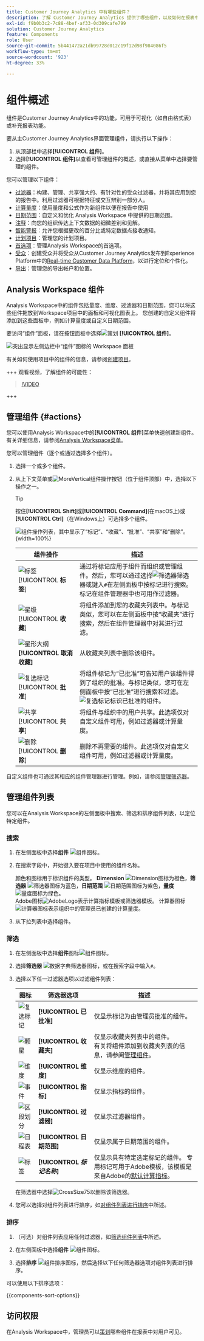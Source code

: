 ```yaml
---
title: Customer Journey Analytics 中有哪些组件？
description: 了解 Customer Journey Analytics 提供了哪些组件，以及如何在报表中使用它们。
exl-id: f9b0b3c2-7c88-4bef-af33-0d309cafe799
solution: Customer Journey Analytics
feature: Components
role: User
source-git-commit: 5b441472a21db99728d012c19f12d98f984086f5
workflow-type: tm+mt
source-wordcount: '923'
ht-degree: 33%

---
```


# 组件概述

组件是Customer Journey Analytics中的功能，可用于可视化（如自由格式表）或补充报表功能。

要从主Customer Journey Analytics界面管理组件，请执行以下操作：

1. 从顶部栏中选择&#x200B;**[!UICONTROL 组件]**。
1. 选择&#x200B;**[!UICONTROL 组件]**&#x200B;以查看可管理组件的概述，或直接从菜单中选择要管理的组件。

您可以管理以下组件：

* [过滤器](filters/filters-overview.md)：构建、管理、共享强大的、有针对性的受众过滤器，并将其应用到您的报告中。利用过滤器可根据特征或交互辨别一部分人。
* [计算量度](calc-metrics/calc-metr-overview.md)：使用量度和公式作为新组件以便在报告中使用
* [日期范围](date-ranges/create.md)：自定义和优化 Analysis Workspace 中提供的日期范围。
* [注释](/help/components/annotations/overview.md)：向您的组织传达上下文数据的细微差别和见解。
* [智能警报](/help/components/c-intelligent-alerts/intelligent-alerts.md)：允许您根据更改的百分比或特定数据点接收通知。
* [计划项目](/help/analysis-workspace/export/t-schedule-report.md#scheduled-projects-manager)：管理您的计划项目。
* [首选项](/help/analysis-workspace/user-preferences.md)：管理Analysis Workspace的首选项。
* [受众](/help/components/audiences/audiences-overview.md)：创建受众并将受众从Customer Journey Analytics发布到Experience Platform中的[Real-time Customer Data Platform](https://experienceleague.adobe.com/en/docs/experience-platform/profile/home)，以进行定位和个性化。
* [导出](/help/components/exports/manage-export-locations.md)：管理您的导出帐户和位置。


## Analysis Workspace 组件

Analysis Workspace中的组件包括量度、维度、过滤器和日期范围，您可以将这些组件拖放到Workspace项目中的面板和可视化图表上。 您创建的自定义组件将添加到这些面板中，例如计算量度或自定义日期范围。

要访问“组件”面板，请在按钮面板中选择![策划](/help/assets/icons/Curate.svg) **[!UICONTROL 组件]**。

![突出显示左侧边栏中“组件”图标的 Workspace 面板](assets/components.png)

有关如何使用项目中的组件的信息，请参阅[创建项目](/help/analysis-workspace/home.md)。


+++ 观看视频，了解组件的可能性：

>[!VIDEO](https://video.tv.adobe.com/v/23979)

+++

## 管理组件 {#actions}

您可以使用Analysis Workspace中的&#x200B;**[!UICONTROL 组件]**&#x200B;菜单快速创建新组件。 有关详细信息，请参阅[Analysis Workspace菜单](/help/analysis-workspace/home.md#menu)。

您可以管理组件（逐个或通过选择多个组件）。

1. 选择一个或多个组件。

1. 从上下文菜单或![MoreVertical](/help/assets/icons/MoreVertical.svg)组件操作按钮（位于组件顶部）中，选择以下操作之一。


   >[!TIP]
   >
   >按住&#x200B;**[!UICONTROL Shift]**&#x200B;或&#x200B;**[!UICONTROL Command]**(在macOS上)或&#x200B;**[!UICONTROL Ctrl]**（在Windows上）可选择多个组件。


   ![组件操作列表，其中显示了“标记”、“收藏”、“批准”、“共享”和“删除”。](assets/component-menu.gif){width=100%}

   | 组件操作 | 描述 |
   |--- |--- |
   | ![标签](/help/assets/icons/Label.svg) [!UICONTROL **标签**] | 通过将标记应用于组件而组织或管理组件。然后，您可以通过选择![筛选器](/help/assets/icons/Filter.svg)筛选器或键入`#`在左侧面板中按标记进行搜索。 标记在组件管理器中也可用作过滤器。 |
   | ![星级](/help/assets/icons/Star.svg) [!UICONTROL **收藏**] | 将组件添加到您的收藏夹列表中。与标记类似，您可以在左侧面板中按“收藏夹”进行搜索，然后在组件管理器中对其进行过滤。 |
   | ![星形大纲](/help/assets/icons/StarOutline.svg) **[!UICONTROL 取消收藏]** | 从收藏夹列表中删除该组件。 |
   | ![复选标记](/help/assets/icons/Checkmark.svg) [!UICONTROL **批准**] | 将组件标记为“已批准”可告知用户该组件得到了组织的批准。与标记类似，您可在左侧面板中按“已批准”进行搜索和过滤。 ![复选标记](/help/assets/icons/Checkmark.svg)标识已批准的组件。 |
   | ![共享](/help/assets/icons/Share.svg) [!UICONTROL **共享**] | 将组件与组织中的用户共享。此选项仅对自定义组件可用，例如过滤器或计算量度。 |
   | ![删除](/help/assets/icons/Delete.svg) [!UICONTROL **删除**] | 删除不再需要的组件。此选项仅对自定义组件可用，例如过滤器或计算量度。 |

自定义组件也可通过其相应的组件管理器进行管理。例如，请参阅[管理筛选器](/help/components/filters/manage-filters.md)。

## 管理组件列表

您可以在Analysis Workspace的左侧面板中搜索、筛选和排序组件列表，以定位特定组件。

### 搜索

1. 在左侧面板中选择&#x200B;**组件** ![组件图标](https://spectrum.adobe.com/static/icons/workflow_18/Smock_Curate_18_N.svg)。

2. 在搜索字段中，开始键入要在项目中使用的组件名称。

   颜色和图标用于标识组件的类型。 **Dimension** ![Dimension图标](https://spectrum.adobe.com/static/icons/workflow_18/Smock_Data_18_N.svg)为橙色，**筛选器** ![筛选器图标](https://spectrum.adobe.com/static/icons/workflow_18/Smock_Segmentation_18_N.svg)为蓝色，**日期范围** ![日期范围图标](https://spectrum.adobe.com/static/icons/workflow_18/Smock_Calendar_18_N.svg)为紫色，**量度** ![量度图标](https://spectrum.adobe.com/static/icons/workflow_18/Smock_Event_18_N.svg)为绿色。<br/>Adobe图标![AdobeLogo](/help/assets/icons/AdobeLogoSmall.svg)表示计算指标模板或筛选器模板。 计算器图标![计算器图标](https://spectrum.adobe.com/static/icons/workflow_18/Smock_Calculator_18_N.svg)表示组织中的管理员已创建的计算量度。

3. 从下拉列表中选择组件。

### 筛选

1. 在左侧面板中选择&#x200B;**组件**&#x200B;图标![组件图标](https://spectrum.adobe.com/static/icons/workflow_18/Smock_Curate_18_N.svg)。

2. 选择&#x200B;**筛选器** ![数据字典筛选器图标](https://spectrum.adobe.com/static/icons/workflow_18/Smock_Filter_18_N.svg)，或在搜索字段中输入`#`。

3. 选择以下任一过滤器选项以过滤组件列表：

   | 图标 | 筛选器选项 | 描述 |
   |---------|---|----------|
   | ![复选标记](/help/assets/icons/Checkmark.svg) | **[!UICONTROL 已批准]** | 仅显示标记为由管理员批准的组件。 |
   | ![颗星](/help/assets/icons/Star.svg) | **[!UICONTROL 收藏夹]** | 仅显示收藏夹列表中的组件。<br/>有关将组件添加到收藏夹列表的信息，请参阅[管理组件](#manage-components)。 |
   | ![维度](/help/assets/icons/Dimensions.svg) | **[!UICONTROL 维度]** | 仅显示维度的组件。 |
   | ![事件](/help/assets/icons/Event.svg) | **[!UICONTROL 指标]** | 仅显示指标的组件。 |
   | ![区段划分](/help/assets/icons/Segmentation.svg) | **[!UICONTROL 过滤器]** | 仅显示过滤器组件。 |
   | ![日程表](/help/assets/icons/Calendar.svg) | **[!UICONTROL 日期范围]** | 仅显示属于日期范围的组件。 |
   | ![标签](/help/assets/icons/Label.svg) | **[!UICONTROL *标记名称&#x200B;*]** | 仅显示具有特定选定标记的组件。 专用标记可用于Adobe模板，该模板是来自Adobe的[默认计算指标](/help/components/calc-metrics/default-calcmetrics.md)。 |

   在筛选器中选择![CrossSize75](/help/assets/icons/CrossSize75.svg)以删除该筛选器。

4. 您可以选择对组件列表进行排序，如[对组件列表进行排序](#sort-the-component-list)中所述。

### 排序

<!-- {{release-limited-testing-section}}-->

1. （可选）对组件列表应用任何过滤器，如[筛选组件列表](#filter-the-component-list)中所述。

2. 在左侧面板中选择&#x200B;**组件** ![组件图标](https://spectrum.adobe.com/static/icons/workflow_18/Smock_Curate_18_N.svg)。

3. 选择&#x200B;**排序** ![组件排序图标](https://spectrum.adobe.com/static/icons/workflow_18/Smock_SortOrderDown_18_N.svg)，然后选择以下任何筛选器选项对组件列表进行排序。

可以使用以下排序选项：

{{components-sort-options}}

## 访问权限

在Analysis Workspace中，管理员可以[策划](/help/analysis-workspace/curate-share/curate.md)哪些组件在报表中对用户可见。
